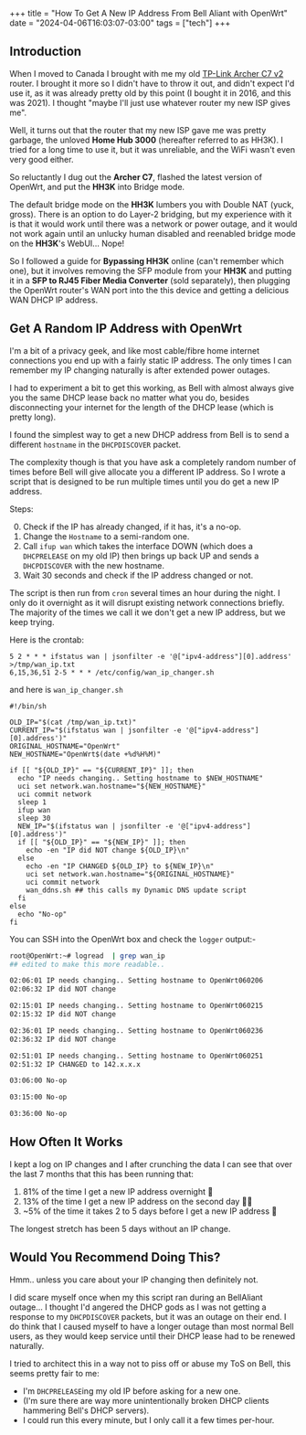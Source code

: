 +++
title = "How To Get A New IP Address From Bell Aliant with OpenWrt"
date = "2024-04-06T16:03:07-03:00"
tags = ["tech"]
+++

## Introduction

When I moved to Canada I brought with me my old [TP-Link Archer C7 v2](https://openwrt.org/toh/tp-link/archer_c7) router. I brought it more so I didn't have to throw it out, and didn't expect I'd use it, as it was already pretty old by this point (I bought it in 2016, and this was 2021). I thought "maybe I'll just use whatever router my new ISP gives me".

Well, it turns out that the router that my new ISP gave me was pretty garbage, the unloved **Home Hub 3000** (hereafter referred to as HH3K). I tried for a long time to use it, but it was unreliable, and the WiFi wasn't even very good either.

So reluctantly I dug out the **Archer C7**, flashed the latest version of OpenWrt, and put the **HH3K** into Bridge mode.

The default bridge mode on the **HH3K** lumbers you with Double NAT (yuck, gross). There is an option to do Layer-2 bridging, but my experience with it is that it would work until there was a network or power outage, and it would not work again until an unlucky human disabled and reenabled bridge mode on the **HH3K**'s WebUI... Nope!

So I followed a guide for **Bypassing HH3K** online (can't remember which one), but it involves removing the SFP module from your **HH3K** and putting it in a **SFP to RJ45 Fiber Media Converter** (sold separately), then plugging the OpenWrt router's WAN port into the this device and getting a delicious WAN DHCP IP address.

## Get A Random IP Address with OpenWrt

I'm a bit of a privacy geek, and like most cable/fibre home internet connections you end up with a fairly static IP address. The only times I can remember my IP changing naturally is after extended power outages.

I had to experiment a bit to get this working, as Bell with almost always give you the same DHCP lease back no matter what you do, besides disconnecting your internet for the length of the DHCP lease (which is pretty long).

I found the simplest way to get a new DHCP address from Bell is to send a different `hostname` in the `DHCPDISCOVER` packet.

The complexity though is that you have ask a completely random number of times before Bell will give allocate you a different IP address. So I wrote a script that is designed to be run multiple times until you do get a new IP address.

Steps:

0. Check if the IP has already changed, if it has, it's a no-op.
1. Change the `Hostname` to a semi-random one.
2. Call `ifup wan` which takes the interface DOWN (which does a `DHCPRELEASE` on my old IP) then brings up back UP and sends a `DHCPDISCOVER` with the new hostname.
3. Wait 30 seconds and check if the IP address changed or not.

The script is then run from `cron` several times an hour during the night. I only do it overnight as it will disrupt existing network connections briefly. The majority of the times we call it we don't get a new IP address, but we keep trying.

Here is the crontab:

```shell
5 2 * * * ifstatus wan | jsonfilter -e '@["ipv4-address"][0].address' >/tmp/wan_ip.txt
6,15,36,51 2-5 * * * /etc/config/wan_ip_changer.sh
```

and here is `wan_ip_changer.sh`

```shell
#!/bin/sh

OLD_IP="$(cat /tmp/wan_ip.txt)"
CURRENT_IP="$(ifstatus wan | jsonfilter -e '@["ipv4-address"][0].address')"
ORIGINAL_HOSTNAME="OpenWrt"
NEW_HOSTNAME="OpenWrt$(date +%d%H%M)"

if [[ "${OLD_IP}" == "${CURRENT_IP}" ]]; then
  echo "IP needs changing.. Setting hostname to $NEW_HOSTNAME"
  uci set network.wan.hostname="${NEW_HOSTNAME}"
  uci commit network
  sleep 1
  ifup wan
  sleep 30
  NEW_IP="$(ifstatus wan | jsonfilter -e '@["ipv4-address"][0].address')"
  if [[ "${OLD_IP}" == "${NEW_IP}" ]]; then
    echo -en "IP did NOT change ${OLD_IP}\n"
  else
    echo -en "IP CHANGED ${OLD_IP} to ${NEW_IP}\n"
    uci set network.wan.hostname="${ORIGINAL_HOSTNAME}"
    uci commit network
    wan_ddns.sh ## this calls my Dynamic DNS update script
  fi
else
  echo "No-op"
fi
```

You can SSH into the OpenWrt box and check the `logger` output:-

```bash
root@OpenWrt:~# logread  | grep wan_ip
## edited to make this more readable..

02:06:01 IP needs changing.. Setting hostname to OpenWrt060206
02:06:32 IP did NOT change

02:15:01 IP needs changing.. Setting hostname to OpenWrt060215
02:15:32 IP did NOT change

02:36:01 IP needs changing.. Setting hostname to OpenWrt060236
02:36:32 IP did NOT change

02:51:01 IP needs changing.. Setting hostname to OpenWrt060251
02:51:32 IP CHANGED to 142.x.x.x

03:06:00 No-op

03:15:00 No-op

03:36:00 No-op
```

## How Often It Works

I kept a log on IP changes and I after crunching the data I can see that over the last 7 months that this has been running that:

1. 81% of the time I get a new IP address overnight 🎉
2. 13% of the time I get a new IP address on the second day 🤷‍♀️
3. ~5% of the time it takes 2 to 5 days before I get a new IP address 🙈

The longest stretch has been 5 days without an IP change.

## Would You Recommend Doing This?

Hmm.. unless you care about your IP changing then definitely not.

I did scare myself once when my this script ran during an BellAliant outage... I thought I'd angered the DHCP gods as I was not getting a response to my `DHCPDISCOVER` packets, but it was an outage on their end. I do think that I caused myself to have a longer outage than most normal Bell users, as they would keep service until their DHCP lease had to be renewed naturally.

I tried to architect this in a way not to piss off or abuse my ToS on Bell, this seems pretty fair to me:

* I'm `DHCPRELEASE`ing my old IP before asking for a new one.
* (I'm sure there are way more unintentionally broken DHCP clients hammering Bell's DHCP servers).
* I could run this every minute, but I only call it a few times per-hour.
